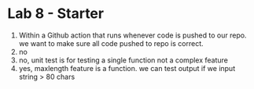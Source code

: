 # Lab 8 - Starter

1. Within a Github action that runs whenever code is pushed to our repo. we want to make sure all code pushed to repo is correct.
2. no
3. no, unit test is for testing a single function not a complex feature
4. yes, maxlength feature is a function. we can test output if we input string > 80 chars

